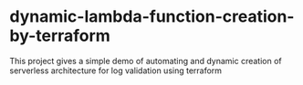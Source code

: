 # dynamic-lambda-function-creation-by-terraform
This project gives a simple demo of automating and dynamic creation of serverless architecture for log validation using terraform
